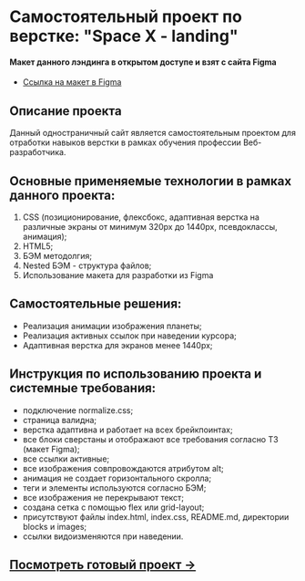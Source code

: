 # Самостоятельный проект по верстке: "Space X - landing"
#### Макет данного лэндинга в открытом доступе и взят с сайта Figma

* [Ссылка на макет в Figma](https://www.figma.com/file/1YQsOhETizyiDwZIBRIEKp/Space-X---landing?node-id=2%3A2&t=JKiaJgH5QashXNSV-0)
## Описание проекта
Данный одностраничный сайт является самостоятельным проектом для отработки навыков верстки в рамках обучения профессии Веб-разработчика.
## Основные применяемые технологии в рамках данного проекта:
  1. CSS (позиционирование, флексбокс, адаптивная верстка на различные экраны от минимум 320рх до 1440рх, псевдоклассы, анимация);
  2. HTML5;
  3. БЭМ методолгия;
  4. Nested БЭМ - структура файлов;
  5. Использование макета для разработки из Figma
## Самостоятельные решения:
* Реализация анимации изображения планеты;
* Реализация активных ссылок при наведении курсора;
* Адаптивная верстка для экранов менее 1440px;
## Инструкция по использованию проекта и системные требования:
- подключение normalize.css;
- страница валидна;
- верстка адаптивна и работает на всех брейкпоинтах;
- все блоки сверстаны и отображают все требования согласно ТЗ (макет Figma);
- все ссылки активные;
- все изображения совпровождаются атрибутом alt;
- анимация не создает горизонтального скролла;
- теги и элементы используются согласно БЭМ;
- все изображения не перекрывают текст;
- создана сетка с помощью flex или grid-layout;
- присутствуют файлы index.html, index.css, README.md, директории blocks и images;
- ссылки видоизменяются при наведении.

## [Посмотреть готовый проект &rarr;](https://olpom.github.io/space-x/)
